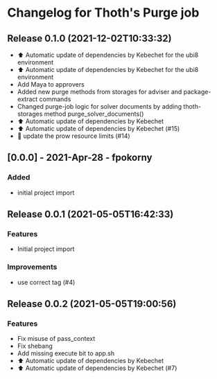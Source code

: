 # Changelog for Thoth's Purge job

## Release 0.1.0 (2021-12-02T10:33:32)
* :arrow_up: Automatic update of dependencies by Kebechet for the ubi8 environment
* :arrow_up: Automatic update of dependencies by Kebechet for the ubi8 environment
* Add Maya to approvers
* Added new purge methods from storages for adviser and package-extract commands
* Changed purge-job logic for solver documents by adding thoth-storages method purge_solver_documents()
* :arrow_up: Automatic update of dependencies by Kebechet
* :arrow_up: Automatic update of dependencies by Kebechet (#15)
* :hatched_chick: update the prow resource limits (#14)

## [0.0.0] - 2021-Apr-28 - fpokorny

### Added

* initial project import

## Release 0.0.1 (2021-05-05T16:42:33)
### Features
* Initial project import
### Improvements
* use correct tag (#4)

## Release 0.0.2 (2021-05-05T19:00:56)
### Features
* Fix misuse of pass_context
* Fix shebang
* Add missing execute bit to app.sh
* :arrow_up: Automatic update of dependencies by Kebechet
* :arrow_up: Automatic update of dependencies by Kebechet (#7)
